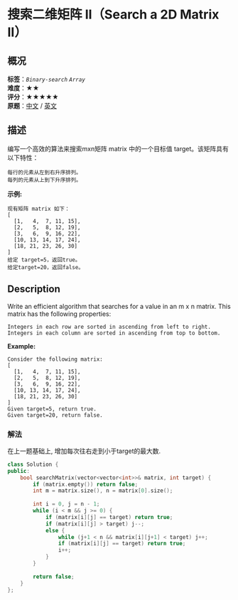 # 搜索二维矩阵 II（Search a 2D Matrix II）
## 概况
**标签**：*`Binary-search`*  *`Array`*<br>
**难度**：★★<br>
**评分**：★★★★★<br>
**原题**：[中文](https://leetcode-cn.com/problems/search-a-2d-matrix-ii) / [英文](https://leetcode.com/problems/search-a-2d-matrix-ii)

## 描述
编写一个高效的算法来搜索mxn矩阵 matrix 中的一个目标值 target。该矩阵具有以下特性：

	每行的元素从左到右升序排列。
	每列的元素从上到下升序排列。

**示例:**
```
现有矩阵 matrix 如下：
[
  [1,   4,  7, 11, 15],
  [2,   5,  8, 12, 19],
  [3,   6,  9, 16, 22],
  [10, 13, 14, 17, 24],
  [18, 21, 23, 26, 30]
]
给定 target=5，返回true。
给定target=20，返回false。
```

## Description
Write an efficient algorithm that searches for a value in an m x n matrix. This matrix has the following properties:

	Integers in each row are sorted in ascending from left to right.
	Integers in each column are sorted in ascending from top to bottom.

**Example:**
```
Consider the following matrix:
[
  [1,   4,  7, 11, 15],
  [2,   5,  8, 12, 19],
  [3,   6,  9, 16, 22],
  [10, 13, 14, 17, 24],
  [18, 21, 23, 26, 30]
]
Given target=5, return true.
Given target=20, return false.
```

### 解法
在上一题基础上, 增加每次往右走到小于target的最大数.
```c++
class Solution {
public:
    bool searchMatrix(vector<vector<int>>& matrix, int target) {
        if (matrix.empty()) return false;
        int m = matrix.size(), n = matrix[0].size();
        
        int i = 0, j = n - 1;
        while (i < m && j >= 0) {
            if (matrix[i][j] == target) return true;
            if (matrix[i][j] > target) j--;
            else {
                while (j+1 < n && matrix[i][j+1] < target) j++;
                if (matrix[i][j] == target) return true;
                i++;
            }
        }
        
        return false;
    }
};
```